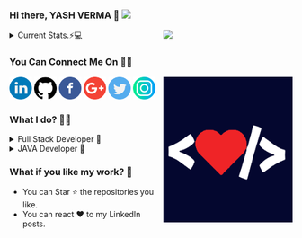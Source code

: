 ### Hi there, YASH VERMA 👋 <img src="https://media.giphy.com/media/mGcNjsfWAjY5AEZNw6/giphy.gif" width="50"><br>
<img align='right' src="https://media2.giphy.com/media/cIn5fTcjnKhStIeAef/giphy.gif?cid=ecf05e4725657c092319094293eeba846e2e86c9c8b08ad3&rid=giphy.gif" width="230">
  <details>
  <summary>Current Stats.⚡💻</summary>
  <ul>
  <li>- 🔭 I’m currently working on Frontier Wallet</li>
<li>- 🌱 I’m currently learning REACT.JS</li></li>
<li>- 👯 I’m looking to collaborate on Full Stack projects.</li>
<li>- 🤔 I’m looking for help with JAVA, ANGULAR9 Documentation</li>
<li>- 💬 Ask me about JAVA </li>
<li>- 😄 Pronouns: He/His</li>
<li>- ⚡ Fun fact: I spend almost time to discover alot about tech. stuff.<br></li>
  </ul>
  </details>
<h3>You Can Connect Me On 👨‍💻</h3> 
<a href="https://www.linkedin.com/in/yash-verma-b96699143/"><img src="https://github.com/vyash5075/vyash5075/blob/master/logos/linkedin.png" width="40" /></a>
<a href="https://github.com/vyash5075"><img src="https://github.com/vyash5075/vyash5075/blob/master/logos/github-logo.png" width="40" /></a>
<a href="https://www.facebook.com/"><img src="https://github.com/vyash5075/vyash5075/blob/master/logos/facebook.png" width="40" /></a>
<a href="mailto:vyash5075@gmail.com"><img src="https://github.com/vyash5075/vyash5075/blob/master/logos/google-plus.png" width="40" /></a>
<a href="https://twitter.com"><img src="https://github.com/vyash5075/vyash5075/blob/master/logos/twitter.png" width="40" /></a>
<a href="https://www.instagram.com"><img src="https://github.com/vyash5075/vyash5075/blob/master/logos/instagram.png" width="40" /></a>
 <img align='right'  src="https://github.com/vyash5075/vyash5075/blob/master/dev2.png"  width="230"/>
<h3>What I do? 👨‍💻</h3>
<details>
<summary>Full Stack Developer 🍥</summary>
  <ul><li>I design, build and deploy beautiful websites. Whenever I am free, I am used to create designs in Figma.</li>
     </ul>
</details
  
  <details>
<!-- <summary>Full Stack Developer 🍥</summary>
  <ul><li>I design, build and deploy beautiful websites. Whenever I am free, I am used to create designs in Figma.</li>
     </ul>
</details -->
 
<details>
  <summary>JAVA Developer 🤖</summary>
  <ul>
  <li> Problem Solving</li>
  <li>Build projects</li>
  </ul>
</details>
<h3>What if you like my work? 🤩</h3>
<ul>
  <li>You can Star ⭐ the repositories you like.</li>
  <li>You can react ❤️ to my LinkedIn posts.</li>
</ul>
<!--<[<img src="https://img.shields.io/badge/twitter-%231DA1F2.svg?&style=for-the-badge&logo=twitter&logoColor=white" />](https://twitter.com/) [<img src="https://img.shields.io/badge/medium-%2312100E.svg?&style=for-the-badge&logo=medium&logoColor=white" />](https://medium.com/)  [<img src="https://img.shields.io/badge/linkedin-%230077B5.svg?&style=for-the-badge&logo=linkedin&logoColor=white" />](https://www.linkedin.com/in/yash-verma-b96699143/) [<img src = "https://img.shields.io/badge/instagram-%23E4405F.svg?&style=for-the-badge&logo=instagram&logoColor=white">](https://www.instagram.com/vyash5075) [<img src = "https://img.shields.io/badge/facebook-%231877F2.svg?&style=for-the-badge&logo=facebook&logoColor=white">](https://www.facebook.com/)


<!--<img  height="195" src="https://github-readme-stats.vercel.app/api?username=vyash5075&&show_icons=true&title_color=ffffff&icon_color=bb2acf&text_color=daf7dc&bg_color=151515">-->
<!--<img width="195" height="195" src="https://github.com/vyash5075/vyash5075/blob/master/dev2.png">
<!--<img align='left' src="https://media2.giphy.com/media/cIn5fTcjnKhStIeAef/giphy.gif?cid=ecf05e4725657c092319094293eeba846e2e86c9c8b08ad3&rid=giphy.gif" width="230">
